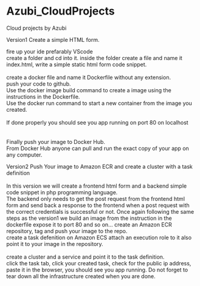 # Azubi_CloudProjects
Cloud projects by Azubi

Version1
Create a simple HTML form.

fire up your ide prefarably VScode<br>
create a folder and cd into it. inside the folder create a file and name it index.html, write a simple static html form code snippet.<br><br>
create a docker file and name it Dockerfile without any extension.<br>
push your code to github.<br>
Use the docker image build command to create a image using the instructions in the Dockerfile.<br>
Use the docker run command to start a new container from the image you created.<br><br>
If done properly you should see you app running on port 80 on localhost<br><br><br>
Finally push your image to Docker Hub.<br>
From Docker Hub anyone can pull and run the exact copy of your app on any computer.<br>



Version2
Push Your image to Amazon ECR and create a cluster with a task definition<br><br>
In this version we will create a frontend html form and a backend simple code snippet in php programming language.<br>
The backend only needs to get the post request from the frontend html form and send back a response to the frontend when a post request with the correct credentials is successful or not.
Once again following the same steps as the version1 we build an image from the instruction in the dockerfile expose it to port 80 and so on...
create an Amazon ECR repository, tag and push your image to the repo.<br>
create a task defenition on Amazon ECS attach an execution role to it also point it to your image in the repository.<br><br>
create a cluster and a service and point it to the task definition.<br>
click the task tab, click your created task, check for the public ip address, paste it in the browser, you should see you app running. Do not forget to tear down all the infrastructure created when you are done.<br>
